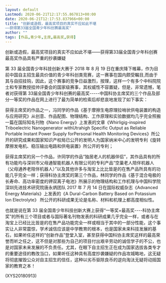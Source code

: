 ```yaml
---
layout: default
Lastmod: 2020-06-21T12:17:55.867813+00:00
date: 2020-06-21T12:17:53.837966+00:00
title: "创新或造假，最高奖项目的真实不应如此不堪
——获得第33届全国青少年科创赛最高奖"
author: ""
tags: [作品,青少年,主席,最高奖,获得]
---
```


创新或造假，最高奖项目的真实不应如此不堪——获得第33届全国青少年科创赛最高奖作品具有严重的抄袭嫌疑

第 33 届全国青少年科技创新大赛于 2018 年 8 月 19 日在重庆降下帷幕，作为目前中国自主招生最具价值的青少年科创类竞赛，这一赛事在国内颇受瞩目,而由于其与自招挂钩，因此，这个赛事的竞争日益激烈，按理，这样一个有多个中科院院士和专家教授挂帅评委会的国家级赛事，其权威性不容置疑，但是，非常遗憾，笔者对获得第 33届全国青少年科创赛的最高奖-----中国科协主席奖的三个作品及部分一等奖的作品在网上进行了最为简单的检索后却悲哀地发现了如下事实：

获得主席奖的作品之一，冯同学的作品《基于摩擦生电原理拉哨状供电装置的构造与应用研究》从创意、作品配图、物理结构、工作原理和实验数据均几乎完全照搬一篇在国际知名刊物《Nano Energy》上发表的文章《Whirligig-inspired Triboelectric Nanogenerator withUtrahigh Specific Output as Reliable Portable Instant Power Supply forPersonal Health Monitoring Devices》所公开的研究成果和国家知识产权局已公开的发明人为国家纳米中心的发明专利《旋转摩擦发电机、稳压输出电路和供电装置》所公开的专利；

获得主席奖的另一个作品，许同学的作品“独居老人的机器伴侣”，其作品具有的所有功能均与深圳市父母通智能机器人有限公司的专利产品“空巢老人陪伴机器人（父母通养老陪伴机器人）”以及其他许多与淘宝上比比皆是的在售产品所具有的功能几乎完全一样；获得科协主席奖的第三个作品，林同学的作品《基于混合电极的长寿命、高功率密度的钾双离子电池》所展示的物理结构和工作机理与中国科学院深圳先进技术研究院唐永炳团队 2017 年 7 月 14 日在国际权威杂志《Advanced Energy Materials》上发表的《A Dural-Carbon Battery Based on Potassium Ion Electrolyte》 所公开的科研成果无论是名称、材料和机理上都高度相似性。

也就是说在第 33 届全国青少年科技创新大赛上获得“一等奖+最高奖----科协主席奖”的所有三个项目或者与国际著名刊物发表的科研成果几乎完全一样，或者与在淘宝上已经比比皆是的在售产品功能完全一样或相当于其中的一部分性能，这个事实让人非常震惊，学术诚信应该是中学教育的根本，也是国家未来科技发展的基石，如果听任这样的“创新作品”登堂入室，甚至获得中国科协主席奖这样的最高荣誉而听之任之，这不但是对那些为自己的项目付出艰辛劳动的诚信学子的不公，也是对国家未来发展的不负责任。尤其，在眼下自主招生正在成为国家选拔各类专才的重要途径的教改当口，如果听任这种具有高度抄袭嫌疑的作品攻城略地，这无疑将彻底摧毁公众对自主招生的信任，这种以劣币驱除良币的逆向淘汰无疑将动摇国家的教育之本！

(XYS20180913)

